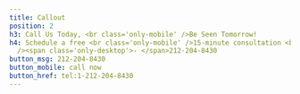 ```yaml
---
title: Callout
position: 2
h3: Call Us Today, <br class='only-mobile' />Be Seen Tomorrow!
h4: Schedule a free <br class='only-mobile' />15-minute consultation <br class='only-mobile'
  /><span class='only-desktop'>- </span>212-204-8430
button_msg: 212-204-8430
button_mobile: call now
button_href: tel:1-212-204-8430
---
```


